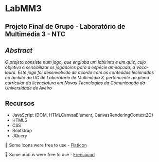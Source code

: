 # LabMM3

## **Projeto Final de Grupo - Laboratório de Multimédia 3 - NTC**

## *Abstract*

*O projeto consiste num jogo, que engloba um labirinto e um quiz, cujo objetivo é sensibilizar os jogadores para a espécie ameaçada, a Vaca-loura. 
Este jogo foi desenvolvido de acordo com os conteúdos lecionados no âmbito da UC de Laboratório de Multimédia 3, pertencente ao plano curricular da licenciatura em Novas Tecnologias da Comunicação da Universidade de Aveiro*

## Recursos
* JavaScript (DOM, HTMLCanvasElement, CanvasRenderingContext2D)
* HTML5 
* CSS
* Bootstrap
* JQuery

:round_pushpin: Some icons were free to use - [Flaticon](flaticon.com)

:round_pushpin: Some audios were free to use - [Freesound](freesound.org)

